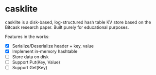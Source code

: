 # casklite

casklite is a disk-based, log-structured hash table KV store based on the Bitcask research paper.
Built purely for educational purposes.

Features in the works:
- [x] Serialize/Deserialize header + key, value
- [x] Implement in-memory hashtable
- [ ] Store data on disk
- [ ] Support Put(Key, Value)
- [ ] Support Get(Key)